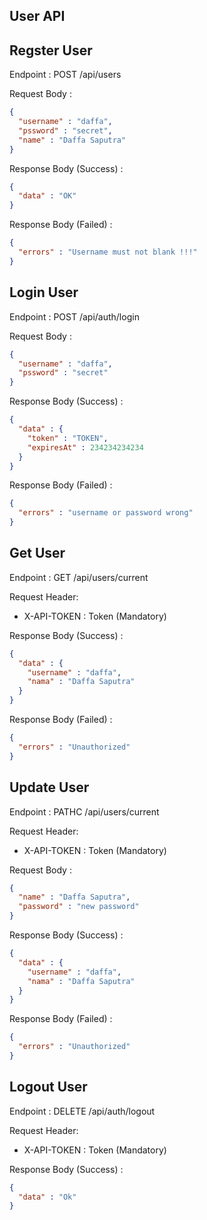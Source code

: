 ## User API

## Regster User

Endpoint : POST /api/users

Request Body :

```json
{
  "username" : "daffa",
  "pssword" : "secret",
  "name" : "Daffa Saputra"
}
```

Response Body (Success) :

```json
{
  "data" : "OK"
}
```

Response Body (Failed) :

```json
{
  "errors" : "Username must not blank !!!"
}
```


## Login User

Endpoint : POST /api/auth/login

Request Body :

```json
{
  "username" : "daffa",
  "pssword" : "secret"
}
```

Response Body (Success) :

```json
{
  "data" : {
    "token" : "TOKEN",
    "expiresAt" : 234234234234 
  }
}
```

Response Body (Failed) :

```json
{
  "errors" : "username or password wrong"
}
```
## Get User
Endpoint : GET /api/users/current

Request Header:

- X-API-TOKEN : Token (Mandatory)

Response Body (Success) :

```json
{
  "data" : {
    "username" : "daffa",
    "nama" : "Daffa Saputra"
  }
}
```

Response Body (Failed) :

```json
{
  "errors" : "Unauthorized"
}
```

## Update User
Endpoint : PATHC /api/users/current

Request Header:

- X-API-TOKEN : Token (Mandatory)

Request Body :

```json
{
  "name" : "Daffa Saputra",
  "password" : "new password"
}

```
Response Body (Success) :

```json
{
  "data" : {
    "username" : "daffa",
    "nama" : "Daffa Saputra"
  }
}
```

Response Body (Failed) :

```json
{
  "errors" : "Unauthorized"
}
```


## Logout User

Endpoint : DELETE /api/auth/logout

Request Header:

- X-API-TOKEN : Token (Mandatory)

Response Body (Success) :

```json
{
  "data" : "Ok"
}
```